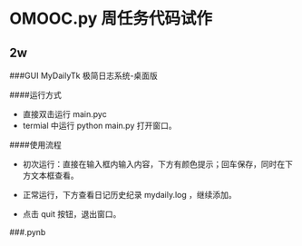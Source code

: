 # OMOOC.py 周任务代码试作

## 2w

###GUI
MyDailyTk 极简日志系统-桌面版

####运行方式

* 直接双击运行 main.pyc 
* termial 中运行 python main.py 打开窗口。

####使用流程
* 初次运行：直接在输入框内输入内容，下方有颜色提示；回车保存，同时在下方文本框查看。
* 正常运行，下方查看日记历史纪录 mydaily.log ，继续添加。

* 点击 quit 按钮，退出窗口。

###.pynb

